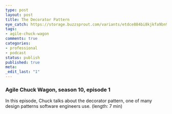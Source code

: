 ```yaml
---
type: post
layout: post
title: The Decorator Pattern
eye_catch: https://storage.buzzsprout.com/variants/etdce884bi8kjkfa9bn9g7dnywyt/8d66eb17bb7d02ca4856ab443a78f2148cafbb129f58a3c81282007c6fe24ff2?.jpg
tags:
- agile-chuck-wagon
comments: true
categories:
- professional
- podcast
status: publish
published: true
meta:
_edit_last: "1"
---
```


### Agile Chuck Wagon, season 10, episode 1

In this episode, Chuck talks about the decorator pattern, one of many design patterns software engineers use. (length: 7 min)
